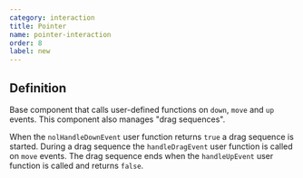 ```yaml
---
category: interaction
title: Pointer
name: pointer-interaction
order: 8
label: new
---
```


## Definition

Base component that calls user-defined functions on `down`, `move` and `up` 
events. This component also manages "drag sequences".

When the `nolHandleDownEvent` user function returns `true` a drag sequence is 
started. During a drag sequence the `handleDragEvent` user function is called 
on `move` events. The drag sequence ends when the `handleUpEvent` user function 
is called and returns `false`.
